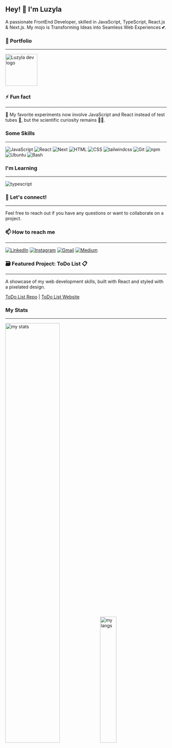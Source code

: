 ## Hey! 👋 I'm Luzyla

A passionate FrontEnd Developer, skilled in JavaScript, TypeScript, React.js & Next.js. My mojo is Transforming Ideas into Seamless Web Experiences 💕.

### 🔗 Portfolio

---

[<img alt="Luzyla dev logo" src="https://luzyla.dev/images/luzyla-dev-logo-transp.png" style="width: 100px">](https://luzyla.dev/)

### ⚡ Fun fact

---

🧪 My favorite experiments now involve JavaScript and React instead of test tubes 🧬, but the scientific curiosity remains 🔬🧠.

### Some Skills

---

<img alt="JavaScript" src="https://img.shields.io/badge/javascript-grey?logo=javascript"> <img alt="React" src="https://img.shields.io/badge/react-grey?logo=react"> <img alt="Next" src="https://img.shields.io/badge/next-grey?logo=nextdotjs"> <img alt="HTML" src="https://img.shields.io/badge/html5-grey?logo=html5"> <img alt="CSS" src="https://img.shields.io/badge/css3-grey?logo=css3"> <img alt="tailwindcss" src="https://img.shields.io/badge/tailwind CSS-grey?logo=tailwindcss"> <img alt="Git" src="https://img.shields.io/badge/git-grey?logo=git"> <img alt="npm" src="https://img.shields.io/badge/npm-grey?logo=npm"> <img alt="Ubuntu" src="https://img.shields.io/badge/ubuntu-grey?logo=ubuntu"> <img alt="Bash" src="https://img.shields.io/badge/bash-grey?logo=gnubash">

### I'm Learning

---

<img alt="typescript" src="https://img.shields.io/badge/typescript-grey?logo=typescript">

### 🛜 **Let's connect!**

---

Feel free to reach out if you have any questions or want to collaborate on a project.

### 📫 How to reach me

---

[<img alt="LinkedIn" src="https://img.shields.io/badge/LinkedIn-gray?logo=linkedin">](https://linkedin.com/in/luzyla)
[<img alt="Instagram" src="https://img.shields.io/badge/Instagram-gray?logo=instagram">](https://www.instagram.com/luzyla.dev/)
[<img alt="Gmail" src="https://img.shields.io/badge/Gmail-gray?logo=gmail">](mailto:luzyla@gmail.com)
[<img alt="Medium" src="https://img.shields.io/badge/Medium-gray?logo=medium">](https://medium.com/@luzyla/)



### 🗃️ Featured Project: ToDo List 📋

---

A showcase of my web development skills, built with React and styled with a pixelated design.

[ToDo List Repo](https://github.com/Luzyla/todomachine-react-platzi) | [ToDo List Website](https://luzyla.github.io/todomachine-react-platzi/)

### My Stats

---

<img alt='my stats' aling="center" width='58%' src='https://github-readme-stats.vercel.app/api?username=luzyla&theme=radical&show_icons=true&show=reviews,discussions_started,discussions_answered,prs_merged,prs_merged_percentage' /> <img alt='my langs' aling="center" width='31.8%' src='https://github-readme-stats.vercel.app/api/top-langs/?username=luzyla&theme=radical&show_icons=true&size_weight=0.5&count_weight=0.5&layout=donut-vertical' />

<!--
**Luzyla/luzyla** is a ✨ _special_ ✨ repository because its `README.md` (this file) appears on your GitHub profile.

Here are some ideas to get you started:

- 🔭 I’m currently working on ...
- 🌱 I’m currently learning ...
- 👯 I’m looking to collaborate on ...
- 🤔 I’m looking for help with ...
- 💬 Ask me about ...
- 📫 How to reach me: ...
- 😄 Pronouns: ...
- ⚡ Fun fact: ...
-->
